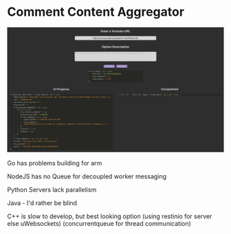 # Comment Content Aggregator
![screenshot](screenshot.png)

Go has problems building for arm

NodeJS has no Queue for decoupled worker messaging

Python Servers lack parallelism

Java - I'd rather be blind

C++ is slow to develop, but best looking option (using restinio for server else uWebsockets) (concurrentqueue for thread communication)